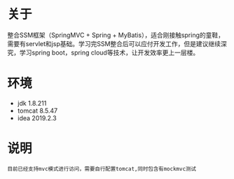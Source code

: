 # 关于
整合SSM框架（SpringMVC + Spring + MyBatis），适合刚接触spring的童鞋，需要有servlet和jsp基础。学习完SSM整合后可以应付开发工作，但是建议继续深究，学习spring boot，spring cloud等技术，让开发效率更上一层楼。

# 环境
- jdk 1.8.211
- tomcat 8.5.47
- idea 2019.2.3

# 说明
    目前已经支持mvc模式进行访问，需要自行配置tomcat,同时包含有mockmvc测试